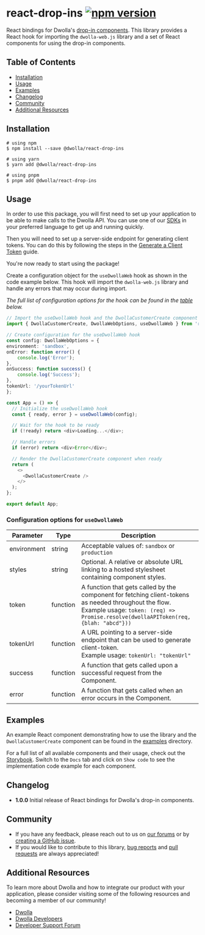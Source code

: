 # react-drop-ins [![npm version](https://badge.fury.io/js/react-drop-ins.svg)](http://badge.fury.io/js/react-drop-ins)

<!-- TODO: Generate links once published to NPM -->

React bindings for Dwolla's [drop-in components](https://developers.dwolla.com/concepts/drop-in-components). This library provides a React hook for importing the `dwolla-web.js` library and a set of React components for using the drop-in components.

## Table of Contents

* [Installation](#installation)
* [Usage](#usage)
* [Examples](#examples)
* [Changelog](#changelog)
* [Community](#community)
* [Additional Resources](#additional-resources)

## Installation

```shell
# using npm
$ npm install --save @dwolla/react-drop-ins

# using yarn
$ yarn add @dwolla/react-drop-ins

# using pnpm
$ pnpm add @dwolla/react-drop-ins
```

## Usage

In order to use this package, you will first need to set up your application to be able to make calls to the Dwolla API. You can use one of our [SDKs](https://developers.dwolla.com/sdks-tools) in your preferred language to get up and running quickly. 

Then you will need to set up a server-side endpoint for generating client tokens. You can do this by following the steps in the [Generate a Client Token](https://developers.dwolla.com/guides/drop-ins/generate-client-token) guide.

You're now ready to start using the package! 

Create a configuration object for the `useDwollaWeb` hook as shown in the code example below. This hook will import the `dwolla-web.js` library and handle any errors that may occur during import. 

_The full list of configuration options for the hook can be found in the [table](#configuration-options-for-usedwollaweb) below._


```typescript
// Import the useDwollaWeb hook and the DwollaCustomerCreate component
import { DwollaCustomerCreate, DwollaWebOptions, useDwollaWeb } from 'react-drop-ins';

// Create configuration for the useDwollaWeb hook
const config: DwollaWebOptions = {
environment: 'sandbox',
onError: function error() {
    console.log('Error');
},
onSuccess: function success() {
    console.log('Success');
},
tokenUrl: '/yourTokenUrl'
};

const App = () => {
  // Initialize the useDwollaWeb hook
  const { ready, error } = useDwollaWeb(config);

  // Wait for the hook to be ready
  if (!ready) return <div>Loading...</div>;

  // Handle errors
  if (error) return <div>Error</div>;

  // Render the DwollaCustomerCreate component when ready
  return (
    <>
      <DwollaCustomerCreate />
    </>
  );
};

export default App;
```

### Configuration options for `useDwollaWeb`

| Parameter   | Type     | Description                                                                                                                                                                                         |
| ----------- | -------- | --------------------------------------------------------------------------------------------------------------------------------------------------------------------------------------------------- |
| environment | string   | Acceptable values of: `sandbox` or `production`                                                                                                                                                     |
| styles      | string   | Optional. A relative or absolute URL linking to a hosted stylesheet containing component styles.                                                                                                    |
| token       | function | A function that gets called by the component for fetching client-tokens as needed throughout the flow. <br /> Example usage: `token: (req) => Promise.resolve(dwollaAPIToken(req, {blah: "abcd"}))` |
| tokenUrl    | function | A URL pointing to a server-side endpoint that can be used to generate client-token. <br /> Example usage: `tokenUrl: "tokenUrl"`                                                                    |
| success     | function | A function that gets called upon a successful request from the Component.                                                                                                                           |
| error       | function | A function that gets called when an error occurs in the Component.                                                                                                                                  |

## Examples

An example React component demonstrating how to use the library and the `DwollaCustomerCreate` component can be found in the [examples](https://github.com/Dwolla/react-drop-ins/tree/main/src/examples) directory.

For a full list of all available components and their usage, check out the [Storybook](https://dwolla.github.io/react-drop-ins/). Switch to the `Docs` tab and click on `Show code` to see the implementation code example for each component.

<!-- TODO: Add storybook url once hosted -->

## Changelog

- **1.0.0** Initial release of React bindings for Dwolla's drop-in components.

## Community
* If you have any feedback, please reach out to us on [our forums](https://discuss.dwolla.com/) or by [creating a GitHub issue](https://github.com/Dwolla/react-drop-ins/issues).
* If you would like to contribute to this library, [bug reports](https://github.com/Dwolla/react-drop-ins/issues) and [pull requests](https://github.com/Dwolla/react-drop-ins/pulls) are always appreciated!

## Additional Resources

To learn more about Dwolla and how to integrate our product with your application, please consider visiting some of the following resources and becoming a member of our community!

* [Dwolla](https://www.dwolla.com/)
* [Dwolla Developers](https://developers.dwolla.com/)
* [Developer Support Forum](https://discuss.dwolla.com/)